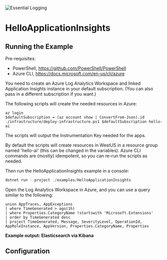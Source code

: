 ![Essential Logging](../../docs/images/diagnostics-logo-64.png)

# HelloApplicationInsights

## Running the Example

Pre-requisites:

* PowerShell, https://github.com/PowerShell/PowerShell
* Azure CLI, https://docs.microsoft.com/en-us/cli/azure

You need to create an Azure Log Analytics Workspace and linked
Application Insights instance in your default subscription. (You can also
pass in a different subscription if you want.) 

The following scripts will create the needed resources in Azure:

```
az login
$defaultSubscription = (az account show | ConvertFrom-Json).id
./infrastructure/deploy-infrastructure.ps1 $defaultSubscription hello-ai
```

The scripts will output the Instrumentation Key needed for the apps.

By default the scripts will create resources in WestUS in a resource group
named 'hello-ai' (this can be changed in the variables). Azure CLI commands
are (mostly) idempotent, so you can re-run the scripts as needed.

Then run the HelloApplicationInsights example in a console:

```powershell
dotnet run --project ./examples/HelloApplicationInsights
```

Open the Log Analytics Workspace in Azure, and you can use a query similar
to the following:

```
union AppTraces, AppExceptions
| where TimeGenerated > ago(1h)
| where Properties.CategoryName !startswith 'Microsoft.Extensions'
| order by TimeGenerated desc
| project TimeGenerated, Message, SeverityLevel, OperationId, AppRoleInstance, AppVersion, Properties.CategoryName, Properties
```


**Example output: Elasticsearch via Kibana** 

## Configuration

